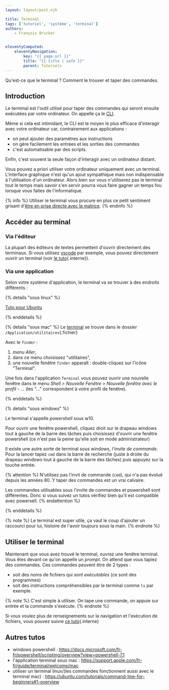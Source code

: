 ```yaml
---
layout: layout/post.njk

title: Terminal
tags: ['tutoriel', 'système', 'terminal']
authors:
    - François Brucker


eleventyComputed:
    eleventyNavigation:
        key: "{{ page.url }}"
        title: "{{ title | safe }}"
        parent: Tutoriels
---
```


<!-- début résumé -->

Qu'est-ce que le terminal ? Comment le trouver et taper des commandes.

<!-- fin résumé -->

## Introduction

Le terminal est l'outil utilisé pour taper des commandes qui seront ensuite exécutées par votre ordinateur. On appelle ça le [CLI](https://fr.wikipedia.org/wiki/Interface_en_ligne_de_commande).

Même si cela est intimidant, le CLI est le moyen le plus efficace d'interagir avec votre ordinateur car, contrairement aux applications :

* on peut ajouter des paramètres aux instructions
* on gère facilement les entrées et les sorties des commandes
* c'est automatisable par des scripts.

Enfin, c'est souvent la seule façon d'interagir avec un ordinateur distant.

Vous pouvez a priori utiliser votre ordinateur uniquement avec un terminal. L'interface graphique n'est qu'un ajout sympathique mais non indispensable à l'utilisation d'un ordinateur. Alors bien sur vous n'utiliserez pas le terminal tout le temps mais savoir s'en servir pourra vous faire gagner un temps fou lorsque vous faites de l'informatique.

{% info %}
Utiliser le terminal vous procure en plus ce petit sentiment grisant d'[être en prise directe avec la matrice](https://www.youtube.com/watch?v=MvEXkd3O2ow).
{% endinfo %}

## Accéder au terminal

### Via l'éditeur

La plupart des éditeurs de textes permettent d'ouvrir directement des terminaux. Si vous utilisez [vscode](https://code.visualstudio.com/) par exemple, vous pouvez directement ouvrir un terminal (voir [le tuto](../vsc-terminal/vsc-terminal){.interne}).

### Via une application

Selon votre système d'application, le terminal va se trouver à des endroits différents :

{% details "sous linux" %}

[Tuto pour Ubuntu](https://doc.ubuntu-fr.org/terminal)

{% enddetails %}

{% details "sous mac" %}
Le [terminal](https://www.howtogeek.com/682770/how-to-open-the-terminal-on-a-mac/) se trouve dans le dossier `/Application/utilitaires`{.fichier}

Avec le `finder` :

1. *menu Aller*,
2. dans ce menu choisissez "utilitaires",
3. une nouvelle fenêtre `finder` apparaît : double-cliquez sur l'icône "Terminal".

Une fois dans l'application `Terminal` vous pouvez ouvrir une nouvelle fenêtre dans le menu *Shell > Nouvelle Fenêtre > Nouvelle fenêtre avec le profil - ...* (les "..." correspondent à votre profil de fenêtre).

{% enddetails %}

{% details "sous windows" %}

Le terminal s'appelle *powershell* sous w10.

Pour ouvrir une fenêtre powershell, cliquez droit sur le drapeau windows tout à gauche de la barre des tâches puis choisissez d'ouvrir une fenêtre powershell (ce n'est pas la peine qu'elle soit en mode administrateur)

Il existe une autre sorte de terminal sous windows, *l'invite de commande*. Pour la lancer tapez `cmd` dans la barre de recherche (juste à droite du drapeau windows tout à gauche de la barre des tâches) puis appuyez sur la touche entrée.

{% attention %}
N'utilisez pas l'invit de commande (`cmd`), qui n'a pas évolué depuis les années 80. Y taper des commandes est un vrai calvaire.

Les commandes utilisables sous l'invite de commandes et powershell sont différentes. Donc si vous suivez un tutos vérifiez bien qu'il est compatible avec powersell.
{% endattention %}

{% enddetails %}

{% note %}
Le terminal est super utile, ça vaut le coup d'ajouter un raccourci pour lui, histoire de l'avoir toujours sous la main.
{% endnote %}

## Utiliser le terminal

Maintenant que vous avez trouvé le terminal, ouvrez une fenêtre terminal. Vous êtes devant ce qu'on appelle un *prompt*. On attend que vous tapiez des commandes. Ces commandes peuvent être de 2 types :

* soit des noms de fichiers qui sont *exécutables* (ce sont des programmes)
* soit des instructions compréhensibles par le terminal comme `ls` par exemple.

{% note %}
C'est simple à utiliser. On tape une commande, on appuie sur entrée et la commande s'exécute.
{% endnote %}

Si vous voulez plus de renseignements sur la navigation et l'exécution de fichiers, vous pouvez suivre [ce tuto](../terminal-utilisation){.interne}

## Autres tutos

* windows powershell : <https://docs.microsoft.com/fr-fr/powershell/scripting/overview?view=powershell-7.1>
* l'application terminal sous mac : <https://support.apple.com/fr-fr/guide/terminal/welcome/mac>
* utiliser un terminal linux/(les commandes fonctionnent aussi avec le terminal mac) : <https://ubuntu.com/tutorials/command-line-for-beginners#1-overview>
